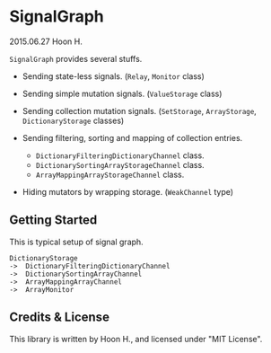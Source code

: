SignalGraph
===========
2015.06.27
Hoon H.


`SignalGraph` provides several stuffs.

-	Sending state-less signals. (`Relay`, `Monitor` class)
-	Sending simple mutation signals. (`ValueStorage` class)
-	Sending collection mutation signals. (`SetStorage`, `ArrayStorage`, `DictionaryStorage` classes)
-	Sending filtering, sorting and mapping of collection entries.
	
	-	`DictionaryFilteringDictionaryChannel` class.
	-	`DictionarySortingArrayStorageChannel` class.
	-	`ArrayMappingArrayStorageChannel` class.

-	Hiding mutators by wrapping storage. (`WeakChannel` type)

Getting Started
---------------
This is typical setup of signal graph.

	DictionaryStorage
	->	DictionaryFilteringDictionaryChannel
	->	DictionarySortingArrayChannel
	->	ArrayMappingArrayChannel
	->	ArrayMonitor






Credits & License
-----------------
This library is written by Hoon H., and licensed under "MIT License".
